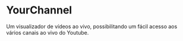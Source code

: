 # YourChannel

Um visualizador de vídeos ao vivo, possibilitando um fácil acesso aos vários canais ao vivo do Youtube.
